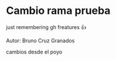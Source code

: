 # Cambio rama prueba
just remembering gh freatures 👍

Autor: Bruno Cruz Granados

cambios desde el poyo
